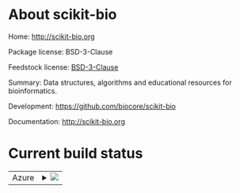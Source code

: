 About scikit-bio
================

Home: http://scikit-bio.org

Package license: BSD-3-Clause

Feedstock license: [BSD-3-Clause](https://github.com/conda-forge/scikit-bio-feedstock/blob/main/LICENSE.txt)

Summary: Data structures, algorithms and educational resources for bioinformatics.

Development: https://github.com/biocore/scikit-bio

Documentation: http://scikit-bio.org

Current build status
====================


<table>
    
  <tr>
    <td>Azure</td>
    <td>
      <details>
        <summary>
          <a href="https://dev.azure.com/conda-forge/feedstock-builds/_build/latest?definitionId=4661&branchName=main">
            <img src="https://dev.azure.com/conda-forge/feedstock-builds/_apis/build/status/scikit-bio-feedstock?branchName=main">
          </a>
        </summary>
        <table>
          <thead><tr><th>Variant</th><th>Status</th></tr></thead>
          <tbody><tr>
              <td>linux_64_numpy1.20python3.8.____cpython</td>
              <td>
                <a href="https://dev.azure.com/conda-forge/feedstock-builds/_build/latest?definitionId=4661&branchName=main">
                  <img src="https://dev.azure.com/conda-forge/feedstock-builds/_apis/build/status/scikit-bio-feedstock?branchName=main&jobName=linux&configuration=linux%20linux_64_numpy1.20python3.8.____cpython" alt="variant">
                </a>
              </td>
            </tr><tr>
              <td>linux_64_numpy1.20python3.9.____cpython</td>
              <td>
                <a href="https://dev.azure.com/conda-forge/feedstock-builds/_build/latest?definitionId=4661&branchName=main">
                  <img src="https://dev.azure.com/conda-forge/feedstock-builds/_apis/build/status/scikit-bio-feedstock?branchName=main&jobName=linux&configuration=linux%20linux_64_numpy1.20python3.9.____cpython" alt="variant">
                </a>
              </td>
            </tr><tr>
              <td>linux_64_numpy1.21python3.10.____cpython</td>
              <td>
                <a href="https://dev.azure.com/conda-forge/feedstock-builds/_build/latest?definitionId=4661&branchName=main">
                  <img src="https://dev.azure.com/conda-forge/feedstock-builds/_apis/build/status/scikit-bio-feedstock?branchName=main&jobName=linux&configuration=linux%20linux_64_numpy1.21python3.10.____cpython" alt="variant">

                </a>
              </td>
            </tr><tr>
              <td>linux_64_numpy1.23python3.11.____cpython</td>
              <td>
                <a href="https://dev.azure.com/conda-forge/feedstock-builds/_build/latest?definitionId=4661&branchName=main">
                  <img src="https://dev.azure.com/conda-forge/feedstock-builds/_apis/build/status/scikit-bio-feedstock?branchName=main&jobName=linux&configuration=linux%20linux_64_numpy1.23python3.11.____cpython" alt="variant">
                </a>
              </td>
            </tr><tr>
              <td>osx_64_numpy1.20python3.8.____cpython</td>
              <td>
                <a href="https://dev.azure.com/conda-forge/feedstock-builds/_build/latest?definitionId=4661&branchName=main">
                  <img src="https://dev.azure.com/conda-forge/feedstock-builds/_apis/build/status/scikit-bio-feedstock?branchName=main&jobName=osx&configuration=osx%20osx_64_numpy1.20python3.8.____cpython" alt="variant">
                </a>
              </td>
            </tr><tr>
              <td>osx_64_numpy1.20python3.9.____cpython</td>
              <td>
                <a href="https://dev.azure.com/conda-forge/feedstock-builds/_build/latest?definitionId=4661&branchName=main">
                  <img src="https://dev.azure.com/conda-forge/feedstock-builds/_apis/build/status/scikit-bio-feedstock?branchName=main&jobName=osx&configuration=osx%20osx_64_numpy1.20python3.9.____cpython" alt="variant">
                </a>
              </td>
            </tr><tr>
              <td>osx_64_numpy1.21python3.10.____cpython</td>
              <td>
                <a href="https://dev.azure.com/conda-forge/feedstock-builds/_build/latest?definitionId=4661&branchName=main">
                  <img src="https://dev.azure.com/conda-forge/feedstock-builds/_apis/build/status/scikit-bio-feedstock?branchName=main&jobName=osx&configuration=osx%20osx_64_numpy1.21python3.10.____cpython" alt="variant">
                </a>
              </td>
            </tr><tr>
              <td>osx_64_numpy1.23python3.11.____cpython</td>
              <td>
                <a href="https://dev.azure.com/conda-forge/feedstock-builds/_build/latest?definitionId=4661&branchName=main">
                  <img src="https://dev.azure.com/conda-forge/feedstock-builds/_apis/build/status/scikit-bio-feedstock?branchName=main&jobName=osx&configuration=osx%20osx_64_numpy1.23python3.11.____cpython" alt="variant">
                </a>
              </td>
            </tr>
          </tbody>
        </table>
      </details>
    </td>
  </tr>
</table>

Current release info
====================

| Name | Downloads | Version | Platforms |
| --- | --- | --- | --- |
| [![Conda Recipe](https://img.shields.io/badge/recipe-scikit--bio-green.svg)](https://anaconda.org/conda-forge/scikit-bio) | [![Conda Downloads](https://img.shields.io/conda/dn/conda-forge/scikit-bio.svg)](https://anaconda.org/conda-forge/scikit-bio) | [![Conda Version](https://img.shields.io/conda/vn/conda-forge/scikit-bio.svg)](https://anaconda.org/conda-forge/scikit-bio) | [![Conda Platforms](https://img.shields.io/conda/pn/conda-forge/scikit-bio.svg)](https://anaconda.org/conda-forge/scikit-bio) |

Installing scikit-bio
=====================

Installing `scikit-bio` from the `conda-forge` channel can be achieved by adding `conda-forge` to your channels with:

```
conda config --add channels conda-forge
conda config --set channel_priority strict
```

Once the `conda-forge` channel has been enabled, `scikit-bio` can be installed with `conda`:

```
conda install scikit-bio
```

or with `mamba`:

```
mamba install scikit-bio
```

It is possible to list all of the versions of `scikit-bio` available on your platform with `conda`:

```
conda search scikit-bio --channel conda-forge
```

or with `mamba`:

```
mamba search scikit-bio --channel conda-forge
```

Alternatively, `mamba repoquery` may provide more information:

```
# Search all versions available on your platform:
mamba repoquery search scikit-bio --channel conda-forge

# List packages depending on `scikit-bio`:
mamba repoquery whoneeds scikit-bio --channel conda-forge

# List dependencies of `scikit-bio`:
mamba repoquery depends scikit-bio --channel conda-forge
```


About conda-forge
=================

[![Powered by
NumFOCUS](https://img.shields.io/badge/powered%20by-NumFOCUS-orange.svg?style=flat&colorA=E1523D&colorB=007D8A)](https://numfocus.org)

conda-forge is a community-led conda channel of installable packages.
In order to provide high-quality builds, the process has been automated into the
conda-forge GitHub organization. The conda-forge organization contains one repository
for each of the installable packages. Such a repository is known as a *feedstock*.

A feedstock is made up of a conda recipe (the instructions on what and how to build
the package) and the necessary configurations for automatic building using freely
available continuous integration services. Thanks to the awesome service provided by
[Azure](https://azure.microsoft.com/en-us/services/devops/), [GitHub](https://github.com/),
[CircleCI](https://circleci.com/), [AppVeyor](https://www.appveyor.com/),
[Drone](https://cloud.drone.io/welcome), and [TravisCI](https://travis-ci.com/)
it is possible to build and upload installable packages to the
[conda-forge](https://anaconda.org/conda-forge) [Anaconda-Cloud](https://anaconda.org/)
channel for Linux, Windows and OSX respectively.

To manage the continuous integration and simplify feedstock maintenance
[conda-smithy](https://github.com/conda-forge/conda-smithy) has been developed.
Using the ``conda-forge.yml`` within this repository, it is possible to re-render all of
this feedstock's supporting files (e.g. the CI configuration files) with ``conda smithy rerender``.

For more information please check the [conda-forge documentation](https://conda-forge.org/docs/).

Terminology
===========

**feedstock** - the conda recipe (raw material), supporting scripts and CI configuration.

**conda-smithy** - the tool which helps orchestrate the feedstock.
                   Its primary use is in the construction of the CI ``.yml`` files
                   and simplify the management of *many* feedstocks.

**conda-forge** - the place where the feedstock and smithy live and work to
                  produce the finished article (built conda distributions)


Updating scikit-bio-feedstock
=============================

If you would like to improve the scikit-bio recipe or build a new
package version, please fork this repository and submit a PR. Upon submission,
your changes will be run on the appropriate platforms to give the reviewer an
opportunity to confirm that the changes result in a successful build. Once
merged, the recipe will be re-built and uploaded automatically to the
`conda-forge` channel, whereupon the built conda packages will be available for
everybody to install and use from the `conda-forge` channel.
Note that all branches in the conda-forge/scikit-bio-feedstock are
immediately built and any created packages are uploaded, so PRs should be based
on branches in forks and branches in the main repository should only be used to
build distinct package versions.

In order to produce a uniquely identifiable distribution:
 * If the version of a package **is not** being increased, please add or increase
   the [``build/number``](https://docs.conda.io/projects/conda-build/en/latest/resources/define-metadata.html#build-number-and-string).
 * If the version of a package **is** being increased, please remember to return
   the [``build/number``](https://docs.conda.io/projects/conda-build/en/latest/resources/define-metadata.html#build-number-and-string)
   back to 0.

Feedstock Maintainers
=====================

* [@ElDeveloper](https://github.com/ElDeveloper/)
* [@ebolyen](https://github.com/ebolyen/)
* [@mortonjt](https://github.com/mortonjt/)
* [@thermokarst](https://github.com/thermokarst/)
* [@wasade](https://github.com/wasade/)

